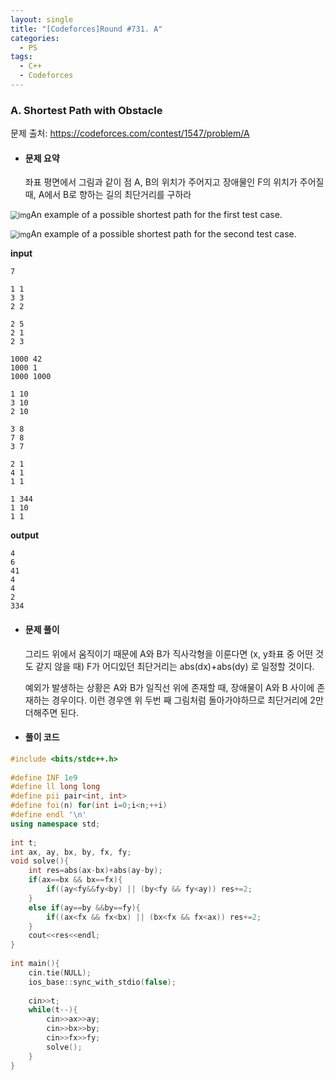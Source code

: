 ```yaml
---
layout: single
title: "[Codeforces]Round #731. A"
categories:
  - PS
tags:
  - C++
  - Codeforces
---
```




### A. Shortest Path with Obstacle

문제 출처: <https://codeforces.com/contest/1547/problem/A>



* #### **문제 요약**

  좌표 평면에서 그림과 같이 점 A, B의 위치가 주어지고 장애물인 F의 위치가 주어질 때, A에서 B로 향하는 길의 최단거리를 구하라 

<img src="https://espresso.codeforces.com/7ae35ac95bfa8dca03718af8fb127e31d040979f.png" alt="img" style="zoom: 80%;" />An example of a possible shortest path for the first test case.

<img src="https://espresso.codeforces.com/7294b2a6be8ca29936c63a85e1fd4c7a915113b6.png" alt="img" style="zoom:80%;" />An example of a possible shortest path for the second test case.

**input**

```
7

1 1
3 3
2 2

2 5
2 1
2 3

1000 42
1000 1
1000 1000

1 10
3 10
2 10

3 8
7 8
3 7

2 1
4 1
1 1

1 344
1 10
1 1
```

**output**

```
4
6
41
4
4
2
334
```

  

* #### **문제 풀이** 

  그리드 위에서 움직이기 때문에 A와 B가 직사각형을 이룬다면 (x, y좌표 중 어떤 것도 같지 않을 때) F가 어디있던 최단거리는 abs(dx)+abs(dy) 로 일정할 것이다.

  예외가 발생하는 상황은 A와 B가 일직선 위에 존재할 때, 장애물이 A와 B 사이에 존재하는 경우이다. 이런 경우엔 위 두번 째 그림처럼 돌아가야하므로 최단거리에 2만 더해주면 된다.

    

  

* #### **풀이 코드**

```c++
#include <bits/stdc++.h>
 
#define INF 1e9
#define ll long long
#define pii pair<int, int> 
#define foi(n) for(int i=0;i<n;++i)
#define endl '\n'
using namespace std;
 
int t;
int ax, ay, bx, by, fx, fy;
void solve(){
    int res=abs(ax-bx)+abs(ay-by);
    if(ax==bx && bx==fx){
        if((ay<fy&&fy<by) || (by<fy && fy<ay)) res+=2;
    }
    else if(ay==by &&by==fy){
        if((ax<fx && fx<bx) || (bx<fx && fx<ax)) res+=2;
    }
    cout<<res<<endl;
}
 
int main(){
    cin.tie(NULL);
    ios_base::sync_with_stdio(false);
 
    cin>>t;
    while(t--){
        cin>>ax>>ay;
        cin>>bx>>by;
        cin>>fx>>fy;
        solve();
    }
}
```


